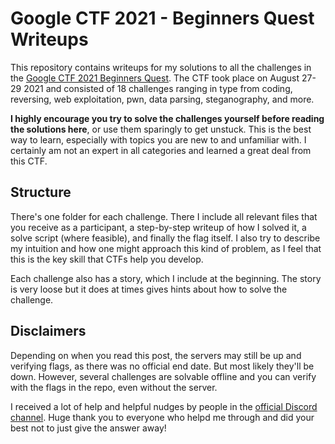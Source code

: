 # Google CTF 2021 - Beginners Quest Writeups

This repository contains writeups for my solutions to all the challenges in the [Google CTF 2021 Beginners Quest](https://capturetheflag.withgoogle.com/beginners-quest). The CTF took place on August 27-29 2021 and consisted of 18 challenges ranging in type from coding, reversing, web exploitation, pwn, data parsing, steganography, and more.

**I highly encourage you try to solve the challenges yourself before reading the solutions here**, or use them sparingly to get unstuck. This is the best way to learn, especially with topics you are new to and unfamiliar with. I certainly am not an expert in all categories and learned a great deal from this CTF.

## Structure

There's one folder for each challenge. There I include all relevant files that you receive as a participant, a step-by-step writeup of how I solved it, a solve script (where feasible), and finally the flag itself. I also try to describe my intuition and how one might approach this kind of problem, as I feel that this is the key skill that CTFs help you develop.

Each challenge also has a story, which I include at the beginning. The story is very loose but it does at times gives hints about how to solve the challenge.

## Disclaimers

Depending on when you read this post, the servers may still be up and verifying flags, as there was no official end date. But most likely they'll be down. However, several challenges are solvable offline and you can verify with the flags in the repo, even without the server.

I received a lot of help and helpful nudges by people in the [official Discord channel](https://discord.com/channels/856899439833382935/880198649999683585). Huge thank you to everyone who helpd me through and did your best not to just give the answer away!
